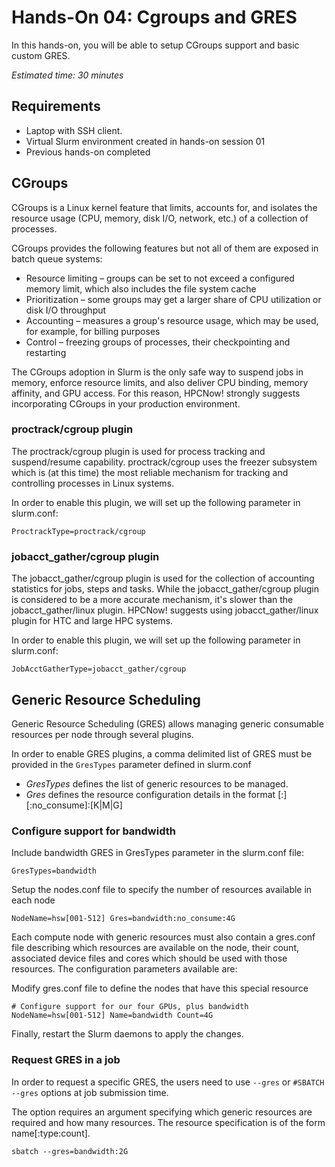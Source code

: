 # Hands-On 04: Cgroups and GRES
<!--
Copyright (C) 2017 Jordi Blasco
Permission is granted to copy, distribute and/or modify this document
under the terms of the GNU Free Documentation License, Version 1.3
or any later version published by the Free Software Foundation;
with no Invariant Sections, no Front-Cover Texts, and no Back-Cover Texts.
A copy of the license is included in the section entitled "GNU
Free Documentation License".
-->
In this hands-on, you will be able to setup CGroups support and basic custom GRES.

*Estimated time: 30 minutes*

## Requirements
* Laptop with SSH client.
* Virtual Slurm environment created in hands-on session 01
* Previous hands-on completed

## CGroups 

CGroups is a Linux kernel feature that limits, accounts for, and isolates the resource usage (CPU, memory, disk I/O, network, etc.) of a collection of processes.

CGroups provides the following features but not all of them are exposed in batch queue systems:
* Resource limiting – groups can be set to not exceed a configured memory limit, which also includes the file system cache
* Prioritization – some groups may get a larger share of CPU utilization or disk I/O throughput
* Accounting – measures a group's resource usage, which may be used, for example, for billing purposes
* Control – freezing groups of processes, their checkpointing and restarting

The CGroups adoption in Slurm is the only safe way to suspend jobs in memory, enforce resource limits, and also deliver CPU binding, memory affinity, and GPU access. For this reason, HPCNow! strongly suggests incorporating CGroups in your production environment.

### proctrack/cgroup plugin

The proctrack/cgroup plugin is used for process tracking and suspend/resume capability. proctrack/cgroup uses the freezer subsystem which is (at this time) the most reliable mechanism for tracking and controlling processes in Linux systems.

In order to enable this plugin, we will set up the following parameter in slurm.conf:

```
ProctrackType=proctrack/cgroup
```

<!-- The custom task cgroups hack does not work anymore. Code needs to be updated. - Jordi 2018/01/16
### task/cgroup plugin

The task/cgroup plugin is used for task management which enables the following key features:

* The ability to confine jobs and steps to their allocated cpuset.
* The ability to bind tasks to sockets, cores and threads within their step's allocated cpuset on a node.
* Supports block and cyclic distribution of allocated CPUs to tasks for binding.
* The ability to confine jobs and steps to specific memory resources.
* The ability to confine jobs to their allocated set of generic resources like GPUs.

In order to enable this plugin, we will set up the following parameter in slurm.conf:

```
TaskPlugin=task/cgroup
```

The behaviour of this plugin is defined by cgroup.conf file. There are several options for this plugin. HPCNow! recommends the following options:

* *AllowedRAMSpace=100* this parameter constraints the job cgroup RAM to a percentage of the allocated memory. The default value is 100.

* *AllowedSwapSpace=0* this parameter constraints the job cgroup swap space to a percentage of the allocated memory. The default value is 0, which means that RAM+Swap will be limited to AllowedRAMSpace. Unfortunately, this parameter does not restrict the Linux kernel from using swap space. In order to do so, you also need MemorySwappiness.

* *MemorySwappiness=0* this parameter configures the kernel's priority for swapping out. A value of 0 prevents the kernel from swapping out program data. A value of 100 gives equal priority to swapping out file cache or anonymous pages. Either ConstrainRAMSpace or ConstrainSwapSpace must be set to yes in order for this parameter to be applied.

* *ConstrainRAMSpace=yes* this parameter value constrains the job's RAM usage by setting the memory soft limit to the allocated memory and the hard limit to the allocated memory * AllowedRAMSpace.

* *ConstrainSwapSpace=yes* this parameter value constrains the job's swap space usage, which ideally is 0.

* *TaskAffinity=yes* If configured to "yes" then set a default task affinity to bind each step task to a subset of the allocated cores using sched_setaffinity. The default value is "no". Note: This feature requires the Portable Hardware Locality (hwloc) library to be installed.

Review cgroup.conf man page for more information.

Populate the /etc/slurm/cgroup.conf file with the following content and restart the Slurm daemons: 

```
# Slurm cgroup support configuration file /etc/slurm/cgroup.conf
AllowedRAMSpace=100
AllowedSwapSpace=0
MemorySwappiness=0
ConstrainRAMSpace=yes
ConstrainSwapSpace=yes
TaskAffinity=yes
```
-->

### jobacct_gather/cgroup plugin

The jobacct_gather/cgroup plugin is used for the collection of accounting statistics for jobs, steps and tasks. While the jobacct_gather/cgroup plugin is considered to be a more accurate mechanism, it's slower than the jobacct_gather/linux plugin. HPCNow! suggests using jobacct_gather/linux plugin for HTC and large HPC systems.

In order to enable this plugin, we will set up the following parameter in slurm.conf:

```
JobAcctGatherType=jobacct_gather/cgroup
```

## Generic Resource Scheduling

Generic Resource Scheduling (GRES) allows managing generic consumable resources per node through several plugins.

In order to enable GRES plugins, a comma delimited list of GRES must be provided in the ```GresTypes``` parameter defined in slurm.conf

* *GresTypes* defines the list of generic resources to be managed.
* *Gres* defines the resource configuration details in the format <name>[:<type>][:no_consume]:<number>[K|M|G]

### Configure support for bandwidth

Include bandwidth GRES in GresTypes parameter in the slurm.conf file:

```
GresTypes=bandwidth
```

Setup the nodes.conf file to specify the number of resources available in each node

```
NodeName=hsw[001-512] Gres=bandwidth:no_consume:4G
```

Each compute node with generic resources must also contain a gres.conf file describing which resources are available on the node, their count, associated device files and cores which should be used with those resources. The configuration parameters available are:


Modify gres.conf file to define the nodes that have this special resource

```
# Configure support for our four GPUs, plus bandwidth
NodeName=hsw[001-512] Name=bandwidth Count=4G
```

Finally, restart the Slurm daemons to apply the changes.

### Request GRES in a job

In order to request a specific GRES, the users need to use ```--gres``` or ```#SBATCH --gres``` options at job submission time.

The option requires an argument specifying which generic resources are required and how many resources. The resource specification is of the form name[:type:count]. 

```
sbatch --gres=bandwidth:2G
```

